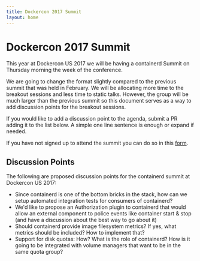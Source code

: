 ```yaml
---
title: Dockercon 2017 Summit
layout: home
---
```


# Dockercon 2017 Summit

This year at Dockercon US 2017 we will be having a containerd Summit on Thursday morning the week of the conference.  

We are going to change the format slightly compared to the previous summit that was held in February.  We will be allocating more time to the breakout sessions and less time to static talks.  However, the group will be much larger than the previous summit so this document serves as a way to add discussion points for the breakout sessions. 

If you would like to add a discussion point to the agenda, submit a PR adding it to the list below.  A simple one line sentence is enough or expand if needed. 

If you have not signed up to attend the summit you can do so in this [form](https://docs.google.com/forms/d/e/1FAIpQLScNkLm984ABbFChPh02uJR2lJ6y1AXjFaDITCaxTFL-sHhPwQ/viewform).

## Discussion Points

The following are proposed discussion points for the containerd summit at Dockercon US 2017:


* Since containerd is one of the bottom bricks in the stack, how can we setup automated integration tests for consumers of containerd? 
* We'd like to propose an Authorization plugin to containerd that would allow an external component to police events like container start & stop (and have a discussion about the best way to go about it)
* Should containerd provide image filesystem metrics? If yes, what metrics should be included? How to implement that?
* Support for disk quotas: How? What is the role of containerd? How is it going to be integrated with volume managers that want to be in the same quota group?
